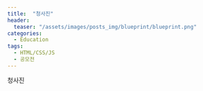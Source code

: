 ```yaml
---
title:  "청사진"
header:
  teaser: "/assets/images/posts_img/blueprint/blueprint.png"
categories:
  - Education
tags:
  - HTML/CSS/JS
  - 공모전
---
```


청사진